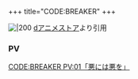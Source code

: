 +++
title="CODE:BREAKER"
+++

![|200](https://cs1.animestore.docomo.ne.jp/anime_kv/img/26/14/7/26147_1_d2.jpg?1675757047128)
[dアニメストア](https://www.google.com/url?sa=i&url=https%3A%2F%2Fanimestore.docomo.ne.jp%2Fanimestore%2Fci_pc%3FworkId%3D26147&psig=AOvVaw1YpyW5rDmXc59g-Q_wOvV0&ust=1720687177292000&source=images&cd=vfe&opi=89978449&ved=0CBEQjRxqFwoTCMDjmraJnIcDFQAAAAAdAAAAABAE)より引用

### PV
[CODE:BREAKER PV:01「悪には悪を」](https://youtu.be/TjGYO045g3E?si=3IiJS56sulV8UM9Q)
